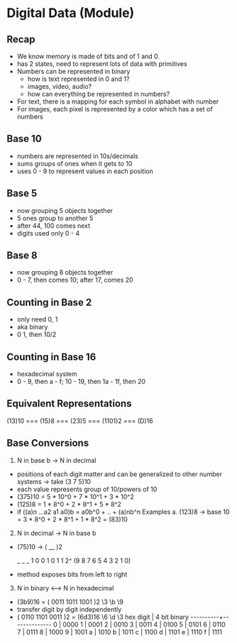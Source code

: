 # Digital Data (Module)

## Recap
- We know memory is made of bits and of 1 and 0.
- has 2 states, need to represent lots of data with primitives
- Numbers can be represented in binary
  - how is text represented in 0 and 1?
  - images, video, audio?
  - how can everything be represented in numbers?
- For text, there is a mapping for each symbol in alphabet with number
- For images, each pixel is represented by a color which has a set of numbers

## Base 10
- numbers are represented in 10s/decimals
- sums groups of ones when it gets to 10
- uses 0 - 9 to represent values in each position

## Base 5
- now grouping 5 objects together
- 5 ones group to another 5
- after 44, 100 comes next
- digits used only 0 - 4

## Base 8
- now grouping 8 objects together
- 0 - 7, then comes 10; after 17, comes 20

## Counting in Base 2
- only need 0, 1
- aka binary
- 0 1, then 10/2

## Counting in Base 16
- hexadecimal system
- 0 - 9, then a - f; 10 - 19, then 1a - 1f, then 20

## Equivalent Representations
(13)10 === (15)8 === (23)5 === (1101)2 === (D)16

## Base Conversions
1. N in base b -> N in decimal
  - positions of each digit matter and can be generalized to other number systems
  -> take (3 7 5)10
  - each value represents group of 10/powers of 10
  - (375)10 = 5 * 10^0 + 7 * 10^1 + 3 * 10^2
  - (125)8 = 1 * 8^0 + 2 * 8^1 + 5 * 8^2
  - if ((a)n ...a2 a1 a0)b = a0b^0 + .. + (a)nb^n
Examples
a. (123)8 -> base 10 = 3 * 8^0 + 2 * 8^1 + 1 * 8^2 = (83)10

2. N in decimal -> N in base b
  - (75)10 -> ( __ )2

    _  _  _  1  0  0  1  0  1  1
2^ (9  8  7  6  5  4  3  2  1  0)

- method exposes bits from left to right

3. N in binary <--> N in hexadecimal
  - (3b9)16 = ( 0011 1011 1001 )2
                \3    \b   \9
  - transfer digit by digit independently
  - ( 0110 1101 0011 )2 = (6d3)16
      \6    \d   \3
hex digit | 4 bit binary
----------+--------------
    0     |    0000
    1     |    0001
    2     |    0010
    3     |    0011
    4     |    0100
    5     |    0101
    6     |    0110
    7     |    0111
    8     |    1000
    9     |    1001
    a     |    1010
    b     |    1011
    c     |    1100
    d     |    1101
    e     |    1110
    f     |    1111

